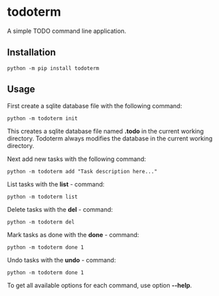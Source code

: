 # todoterm

A simple TODO command line application.


## Installation

    python -m pip install todoterm


## Usage

First create a sqlite database file with the following command:

    python -m todoterm init


This creates a sqlite database file named **.todo** in the current working directory.
Todoterm always modifies the database in the current working directory.


Next add new tasks with the following command:

    python -m todoterm add "Task description here..."


List tasks with the **list** - command:

    python -m todoterm list


Delete tasks with the **del** - command:

    python -m todoterm del


Mark tasks as done with the **done** - command:

    python -m todoterm done 1


Undo tasks with the **undo** - command:

    python -m todoterm done 1


To get all available options for each command, use option **--help**.